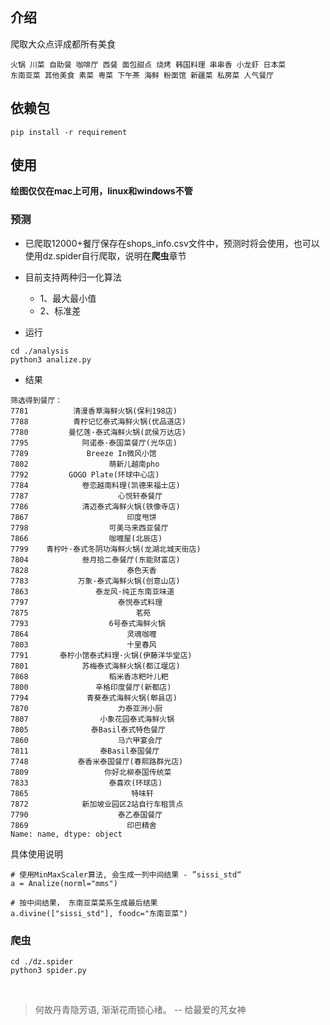 ## 介绍
爬取大众点评成都所有美食
```
火锅 川菜 自助餐 咖啡厅 西餐 面包甜点 烧烤 韩国料理 串串香 小龙虾 日本菜
东南亚菜 其他美食 素菜 粤菜 下午茶 海鲜 粉面馆 新疆菜 私房菜 人气餐厅
```

## 依赖包
```
pip install -r requirement
```

## 使用
**绘图仅仅在mac上可用，linux和windows不管**

### 预测

* 已爬取12000+餐厅保存在shops_info.csv文件中，预测时将会使用，也可以使用dz.spider自行爬取，说明在**爬虫**章节

* 目前支持两种归一化算法
    * 1、最大最小值
    * 2、标准差

* 运行

```
cd ./analysis
python3 analize.py
```

* 结果

```
筛选得到餐厅：
7781          清漫香草海鲜火锅(保利198店)
7788          青柠记忆泰式海鲜火锅(优品道店)
7780         曼忆莲·泰式海鲜火锅(武侯万达店)
7795            阿诺泰·泰国菜餐厅(光华店)
7789             Breeze In微风小馆
7802                  萌新儿越南pho
7792         GOGO Plate(环球中心店)
7784            卷恋越南料理(凯德来福士店)
7787                    心悦轩泰餐厅
7786            清迈泰式海鲜火锅(铁像寺店)
7867                      印度甩饼
7798                  可美马来西亚餐厅
7866                  咖喱屋(北辰店)
7799    青柠叶·泰式冬阴功海鲜火锅(龙湖北城天街店)
7804            叁月拾二泰餐厅(东能财富店)
7828                      泰色天香
7783           万象·泰式海鲜火锅(创意山店)
7863               泰龙风·纯正东南亚味道
7797                    泰悦泰式料理
7875                        茗苑
7793                  6号泰式海鲜火锅
7864                      灵魂咖喱
7803                      十里春风
7791       泰柠小馆泰式料理·火锅(伊藤洋华堂店)
7801            苏梅泰式海鲜火锅(都江堰店)
7868                  稻米香冻粑叶儿粑
7800               辛格印度餐厅(新都店)
7794             青葵泰式海鲜火锅(郫县店)
7870                    力泰亚洲小厨
7807                小象花园泰式海鲜火锅
7805              泰Basil泰式特色餐厅
7860                    马六甲宴会厅
7811                泰Basil泰国餐厅
7748           泰香米泰国餐厅(春熙路群光店)
7809                 你好北柳泰国传统菜
7833                  泰喜欢(环球店)
7865                       特味轩
7872            新加坡业园区2站自行车租赁点
7790                    泰乙泰国餐厅
7869                      印巴精舍
Name: name, dtype: object
```

具体使用说明
```
# 使用MinMaxScaler算法, 会生成一列中间结果 - ”sissi_std“
a = Analize(norml="mms")

# 按中间结果， 东南亚菜菜系生成最后结果
a.divine(["sissi_std"], foodc="东南亚菜")
```

### 爬虫
```
cd ./dz.spider
python3 spider.py
```

<br>

> 何故丹青隐芳语, 渐渐花雨锁心绪。 -- 给最爱的芃女神
